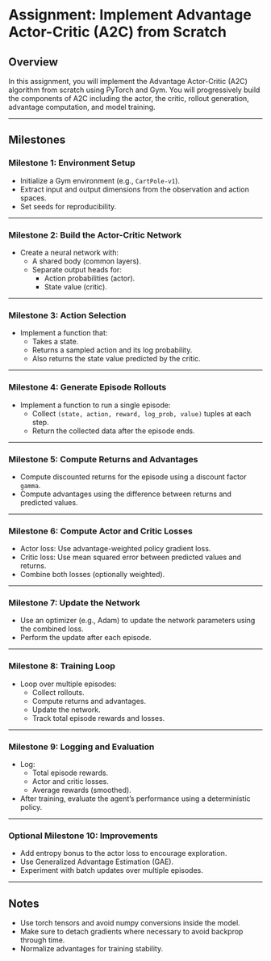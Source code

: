# Assignment: Implement Advantage Actor-Critic (A2C) from Scratch

## Overview

In this assignment, you will implement the Advantage Actor-Critic (A2C) algorithm from scratch using PyTorch and Gym. You will progressively build the components of A2C including the actor, the critic, rollout generation, advantage computation, and model training.

---

## Milestones

### Milestone 1: Environment Setup
- Initialize a Gym environment (e.g., `CartPole-v1`).
- Extract input and output dimensions from the observation and action spaces.
- Set seeds for reproducibility.

---

### Milestone 2: Build the Actor-Critic Network
- Create a neural network with:
  - A shared body (common layers).
  - Separate output heads for:
    - Action probabilities (actor).
    - State value (critic).

---

### Milestone 3: Action Selection
- Implement a function that:
  - Takes a state.
  - Returns a sampled action and its log probability.
  - Also returns the state value predicted by the critic.

---

### Milestone 4: Generate Episode Rollouts
- Implement a function to run a single episode:
  - Collect `(state, action, reward, log_prob, value)` tuples at each step.
  - Return the collected data after the episode ends.

---

### Milestone 5: Compute Returns and Advantages
- Compute discounted returns for the episode using a discount factor `gamma`.
- Compute advantages using the difference between returns and predicted values.

---

### Milestone 6: Compute Actor and Critic Losses
- Actor loss: Use advantage-weighted policy gradient loss.
- Critic loss: Use mean squared error between predicted values and returns.
- Combine both losses (optionally weighted).

---

### Milestone 7: Update the Network
- Use an optimizer (e.g., Adam) to update the network parameters using the combined loss.
- Perform the update after each episode.

---

### Milestone 8: Training Loop
- Loop over multiple episodes:
  - Collect rollouts.
  - Compute returns and advantages.
  - Update the network.
  - Track total episode rewards and losses.

---

### Milestone 9: Logging and Evaluation
- Log:
  - Total episode rewards.
  - Actor and critic losses.
  - Average rewards (smoothed).
- After training, evaluate the agent’s performance using a deterministic policy.

---

### Optional Milestone 10: Improvements
- Add entropy bonus to the actor loss to encourage exploration.
- Use Generalized Advantage Estimation (GAE).
- Experiment with batch updates over multiple episodes.

---

## Notes

- Use torch tensors and avoid numpy conversions inside the model.
- Make sure to detach gradients where necessary to avoid backprop through time.
- Normalize advantages for training stability.

